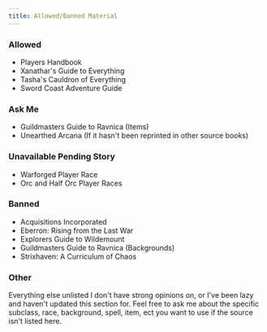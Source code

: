 ```yaml
---
title: Allowed/Banned Material
---
```


### Allowed
- Players Handbook
- Xanathar's Guide to Everything
- Tasha's Cauldron of Everything
- Sword Coast Adventure Guide

### Ask Me
- Guildmasters Guide to Ravnica (Items)
- Unearthed Arcana (If it hasn't been reprinted in other source books)

### Unavailable Pending Story
- Warforged Player Race
- Orc and Half Orc Player Races

### Banned
- Acquisitions Incorporated
- Eberron: Rising from the Last War
- Explorers Guide to Wildemount
- Guildmasters Guide to Ravnica (Backgrounds)
- Strixhaven: A Curriculum of Chaos


### Other

Everything else unlisted I don't have strong opinions on, or I've been lazy and haven't updated this section for. Feel free to ask me about the specific subclass, race, background, spell, item, ect you want to use if the source isn't listed here.
